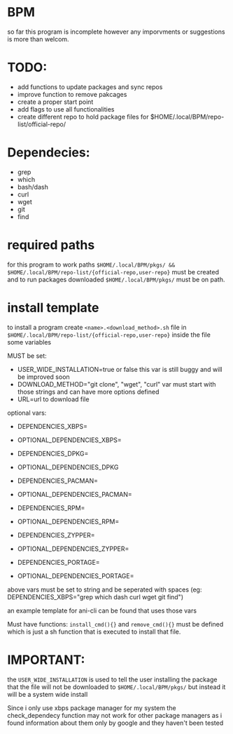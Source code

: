 # BPM
so far this program is incomplete however any imporvments or suggestions is more than welcom.

# TODO:
- add functions to update packages and sync repos
- improve function to remove pakcages
- create a proper start point
- add flags to use all functionalities
- create different repo to hold package files for $HOME/.local/BPM/repo-list/official-repo/

# Dependecies:
- grep
- which
- bash/dash
- curl
- wget
- git
- find

# required paths
for this program to work paths ```$HOME/.local/BPM/pkgs/ && $HOME/.local/BPM/repo-list/{official-repo,user-repo}``` must be created and to run packages downloaded ```$HOME/.local/BPM/pkgs/``` must be on path.

# install template
to install a program create ```<name>.<download_method>.sh``` file in ```$HOME/.local/BPM/repo-list/{official-repo,user-repo}``` inside the file some variables 

MUST be set:
- USER_WIDE_INSTALLATION=true or false this var is still buggy and will be improved soon
- DOWNLOAD_METHOD="git clone", "wget", "curl" var must start with those strings and can have more options defined
- URL=url to download file

optional vars:
- DEPENDENCIES_XBPS=
- OPTIONAL_DEPENDENCIES_XBPS=

- DEPENDENCIES_DPKG=
- OPTIONAL_DEPENDENCIES_DPKG

- DEPENDENCIES_PACMAN=
- OPTIONAL_DEPENDENCIES_PACMAN=

- DEPENDENCIES_RPM=
- OPTIONAL_DEPENDENCIES_RPM=

- DEPENDENCIES_ZYPPER=
- OPTIONAL_DEPENDENCIES_ZYPPER=

- DEPENDENCIES_PORTAGE=
- OPTIONAL_DEPENDENCIES_PORTAGE=

above vars must be set to string and be seperated with spaces (eg: DEPENDENCIES_XBPS="grep which dash curl wget git find")

an example template for ani-cli can be found that uses those vars

Must have functions:
```install_cmd(){}``` and ```remove_cmd(){}``` must be defined which is just a sh function that is executed to install that file.

# IMPORTANT:
the ```USER_WIDE_INSTALLATION``` is used to tell the user installing the package that the file will not be downloaded to ```$HOME/.local/BPM/pkgs/``` but instead it will be a system wide install


Since i only use xbps package manager for my system the check_dependecy function may not work for other package managers as i found information about them only by google and they haven't been tested
